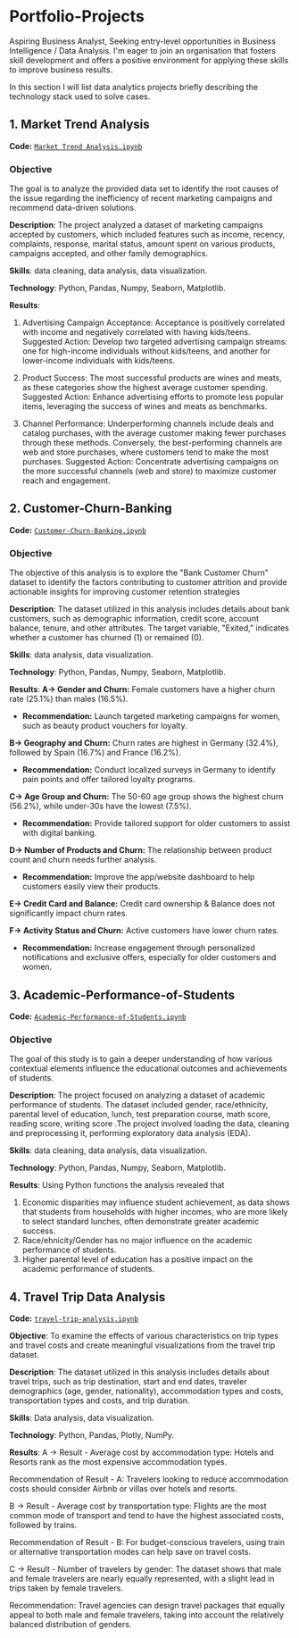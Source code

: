 # Portfolio-Projects
Aspiring Business Analyst, Seeking entry-level opportunities in Business Intelligence / Data Analysis. I'm eager to join an organisation that fosters skill development and offers a positive environment for applying these skills to improve business results.

In this section I will list data analytics projects briefly describing the technology stack used to solve cases.

## 1. Market Trend Analysis
**Code:** [`Market Trend Analysis.ipynb`](https://github.com/VishakhaMann/Portfolio-Projects/blob/aa8cad9b322f06d418d4fad911e4b3722b158236/Market%20Trend%20Analysis.ipynb)

### Objective
The goal is to analyze the provided data set to identify the root causes of the issue regarding the inefficiency of recent marketing campaigns and recommend data-driven solutions.

**Description**: The project analyzed a dataset of marketing campaigns accepted by customers, which included features such as income, recency, complaints, response, marital status, amount spent on various products, campaigns accepted, and other family demographics.

**Skills**: data cleaning, data analysis, data visualization.

**Technology**: Python, Pandas, Numpy, Seaborn, Matplotlib.

**Results**: 
1. Advertising Campaign Acceptance:
Acceptance is positively correlated with income and negatively correlated with having kids/teens.
Suggested Action: Develop two targeted advertising campaign streams: one for high-income individuals without kids/teens, and another for lower-income individuals with kids/teens.

2. Product Success:
The most successful products are wines and meats, as these categories show the highest average customer spending.
Suggested Action: Enhance advertising efforts to promote less popular items, leveraging the success of wines and meats as benchmarks.

3. Channel Performance:
Underperforming channels include deals and catalog purchases, with the average customer making fewer purchases through these methods. Conversely, the best-performing channels are web and store purchases, where customers tend to make the most purchases.
Suggested Action: Concentrate advertising campaigns on the more successful channels (web and store) to maximize customer reach and engagement.

## 2. Customer-Churn-Banking
**Code:** [`Customer-Churn-Banking.ipynb`](https://github.com/VishakhaMann/Portfolio-Projects/blob/563c179ece36bb32a24990152016e33aac019bcd/Customer-Churn-Banking.ipynb)

### Objective
The objective of this analysis is to explore the "Bank Customer Churn" dataset to identify the factors contributing to customer attrition and provide actionable insights for improving customer retention strategies

**Description**: The dataset utilized in this analysis includes details about bank customers, such as demographic information, credit score, account balance, tenure, and other attributes. The target variable, "Exited," indicates whether a customer has churned (1) or remained (0).

**Skills**: data analysis, data visualization.

**Technology**: Python, Pandas, Numpy, Seaborn, Matplotlib.

**Results**: 
**A-> Gender and Churn:** Female customers have a higher churn rate (25.1%) than males (16.5%).

- **Recommendation:** Launch targeted marketing campaigns for women, such as beauty product vouchers for loyalty.

**B-> Geography and Churn:** Churn rates are highest in Germany (32.4%), followed by Spain (16.7%) and France (16.2%).

- **Recommendation:** Conduct localized surveys in Germany to identify pain points and offer tailored loyalty programs.

**C-> Age Group and Churn:** The 50-60 age group shows the highest churn (56.2%), while under-30s have the lowest (7.5%).

- **Recommendation:** Provide tailored support for older customers to assist with digital banking.

**D-> Number of Products and Churn:** The relationship between product count and churn needs further analysis.

- **Recommendation:** Improve the app/website dashboard to help customers easily view their products.

**E-> Credit Card and Balance:** Credit card ownership & Balance does not significantly impact churn rates.

**F-> Activity Status and Churn:** Active customers have lower churn rates.

- **Recommendation:** Increase engagement through personalized notifications and exclusive offers, especially for older customers and women.


## 3. Academic-Performance-of-Students
**Code:** [`Academic-Performance-of-Students.ipynb`](https://github.com/VishakhaMann/Portfolio-Projects/blob/a0479ca15cf0cc639861244dbc4c2c146ebec06e/Academic-Performance-of-Students.ipynb)

### Objective
The goal of this study is to gain a deeper understanding of how various contextual elements influence the educational outcomes and achievements of students.

**Description**: The project focused on analyzing a dataset of academic performance of students. The dataset included gender, race/ethnicity,	parental level of education,	lunch,	test preparation course,	math score,	reading score,	writing score .The project involved loading the data, cleaning and preprocessing it, performing exploratory data analysis (EDA).

**Skills**: data cleaning, data analysis, data visualization.

**Technology**: Python, Pandas, Numpy, Seaborn, Matplotlib.

**Results**: Using Python functions the analysis revealed that 
1. Economic disparities may influence student achievement, as data shows that students from households with higher incomes, who are more likely to select standard lunches, often demonstrate greater academic success. 
2. Race/ehnicity/Gender has no major influence on the academic performance of students.
3. Higher parental level of education has a positive impact on the academic performance of students.


## 4.  Travel Trip Data Analysis
**Code:** [`travel-trip-analysis.ipynb`](https://github.com/VishakhaMann/Portfolio-Projects/blob/7642a1a791e8dbbead66aa84c617ba22ee97a110/travel-trip-analysis.ipynb)

**Objective**:
To examine the effects of various characteristics on trip types and travel costs and create meaningful visualizations from the travel trip dataset.

**Description**:
The dataset utilized in this analysis includes details about travel trips, such as trip destination, start and end dates, traveler demographics (age, gender, nationality), accommodation types and costs, transportation types and costs, and trip duration.

**Skills**:
Data analysis, data visualization.

**Technology**:
Python, Pandas, Plotly, NumPy.

**Results**:
A -> Result - Average cost by accommodation type:
Hotels and Resorts rank as the most expensive accommodation types.

Recommendation of Result - A:
Travelers looking to reduce accommodation costs should consider Airbnb or villas over hotels and resorts.

B -> Result - Average cost by transportation type:
Flights are the most common mode of transport and tend to have the highest associated costs, followed by trains.

Recommendation of Result - B:
For budget-conscious travelers, using train or alternative transportation modes can help save on travel costs.

C -> Result - Number of travelers by gender:
The dataset shows that male and female travelers are nearly equally represented, with a slight lead in trips taken by female travelers.

Recommendation:
Travel agencies can design travel packages that equally appeal to both male and female travelers, taking into account the relatively balanced distribution of genders.
